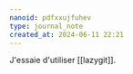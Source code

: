 ```yaml
---
nanoid: pdfxxujfuhev
type: journal_note
created_at: 2024-06-11 22:21
---
```

J'essaie d'utiliser [[lazygit]].
